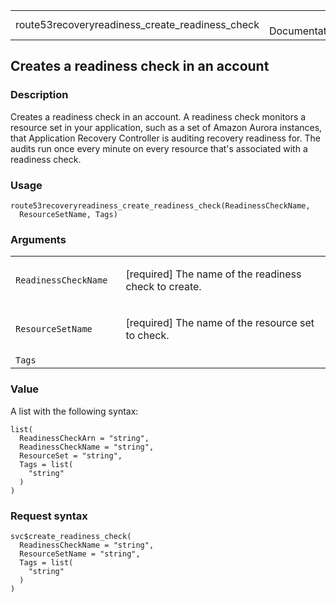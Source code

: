 <table style="width: 100%;">
<tbody>
<tr class="odd">
<td>route53recoveryreadiness_create_readiness_check</td>
<td style="text-align: right;">R Documentation</td>
</tr>
</tbody>
</table>

## Creates a readiness check in an account

### Description

Creates a readiness check in an account. A readiness check monitors a
resource set in your application, such as a set of Amazon Aurora
instances, that Application Recovery Controller is auditing recovery
readiness for. The audits run once every minute on every resource that's
associated with a readiness check.

### Usage

    route53recoveryreadiness_create_readiness_check(ReadinessCheckName,
      ResourceSetName, Tags)

### Arguments

<table>
<colgroup>
<col style="width: 35%" />
<col style="width: 65%" />
</colgroup>
<tbody>
<tr class="odd">
<td><code
id="route53recoveryreadiness_create_readiness_check_:_ReadinessCheckName">ReadinessCheckName</code></td>
<td><p>[required] The name of the readiness check to create.</p></td>
</tr>
<tr class="even">
<td><code
id="route53recoveryreadiness_create_readiness_check_:_ResourceSetName">ResourceSetName</code></td>
<td><p>[required] The name of the resource set to check.</p></td>
</tr>
<tr class="odd">
<td><code
id="route53recoveryreadiness_create_readiness_check_:_Tags">Tags</code></td>
<td></td>
</tr>
</tbody>
</table>

### Value

A list with the following syntax:

    list(
      ReadinessCheckArn = "string",
      ReadinessCheckName = "string",
      ResourceSet = "string",
      Tags = list(
        "string"
      )
    )

### Request syntax

    svc$create_readiness_check(
      ReadinessCheckName = "string",
      ResourceSetName = "string",
      Tags = list(
        "string"
      )
    )
